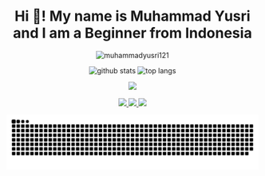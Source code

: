 <h1 align="center">Hi 👋! My name is Muhammad Yusri and I am a Beginner from Indonesia</h1>

<p align="center">
  <img src="https://komarev.com/ghpvc/?username=muhammadyusri121&label=Profile%20views&color=0e75b6&style=flat" alt="muhammadyusri121" />

<p align="center">
  <img src="https://github-readme-stats.vercel.app/api?username=muhammadyusri121&show_icons=true&theme=radical" alt="github stats" height="180"/>
  <img src="https://github-readme-stats.vercel.app/api/top-langs/?username=muhammadyusri121&layout=compact&theme=radical" alt="top langs" height="180"/>

<p align="center">
  <img src="https://skillicons.dev/icons?i=python,java,html,css,js,php,mysql,react,flutter,vscode,git,github,linux,docker" />

<p align="center">
  <a href="https://t.me/tomyam.op">
    <img src="https://img.shields.io/badge/Telegram-2CA5E0?style=for-the-badge&logo=telegram&logoColor=white"/>
  </a>
  <a href="https://instagram.com/y_usr1">
    <img src="https://img.shields.io/badge/Instagram-E4405F?style=for-the-badge&logo=instagram&logoColor=white"/>
  </a>
  <a href="https://facebook.com/alvin.alvan.126">
    <img src="https://img.shields.io/badge/Facebook-1877F2?style=for-the-badge&logo=facebook&logoColor=white"/>
  </a>
<p align="center">
  <img src="https://raw.githubusercontent.com/rtaserver/rtaserver/output/snake.svg" alt="Snake animation"/>
</p>
